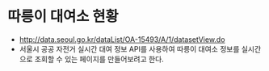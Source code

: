# 따릉이 대여소 현황

- http://data.seoul.go.kr/dataList/OA-15493/A/1/datasetView.do
- 서울시 공공 자전거 실시간 대여 정보 API를 사용하여 따릉이 대여소 정보를 실시간으로 조회할 수 있는 페이지를 만들어보려고 한다.

